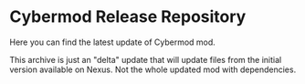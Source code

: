 # Cybermod Release Repository
Here you can find the latest update of Cybermod mod.

This archive is just an "delta" update that will update files from the initial version available on Nexus. Not the whole updated mod with dependencies.


